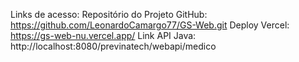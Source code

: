 Links de acesso:
Repositório do Projeto GitHub: https://github.com/LeonardoCamargo77/GS-Web.git
Deploy Vercel: https://gs-web-nu.vercel.app/
Link API Java: http://localhost:8080/previnatech/webapi/medico

